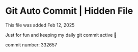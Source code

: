 # Git Auto Commit | Hidden File

This file was added Feb 12, 2025

Just for fun and keeping my daily git commit active 🤪

commit number: 332657
